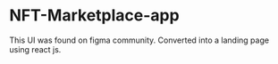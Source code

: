 # NFT-Marketplace-app

This UI was found on figma community. Converted into a landing page using react js.
